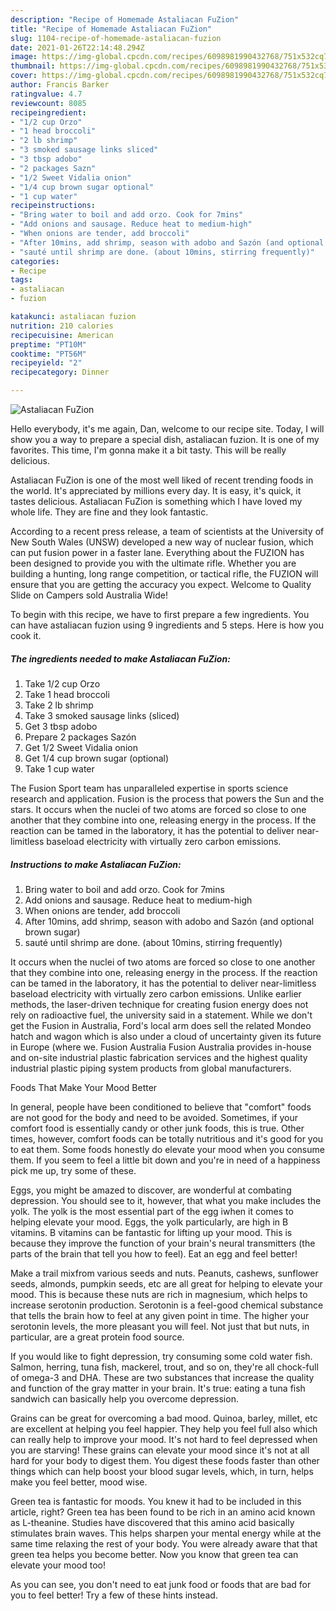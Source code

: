 ```yaml
---
description: "Recipe of Homemade Astaliacan FuZion"
title: "Recipe of Homemade Astaliacan FuZion"
slug: 1104-recipe-of-homemade-astaliacan-fuzion
date: 2021-01-26T22:14:48.294Z
image: https://img-global.cpcdn.com/recipes/6098981990432768/751x532cq70/astaliacan-fuzion-recipe-main-photo.jpg
thumbnail: https://img-global.cpcdn.com/recipes/6098981990432768/751x532cq70/astaliacan-fuzion-recipe-main-photo.jpg
cover: https://img-global.cpcdn.com/recipes/6098981990432768/751x532cq70/astaliacan-fuzion-recipe-main-photo.jpg
author: Francis Barker
ratingvalue: 4.7
reviewcount: 8085
recipeingredient:
- "1/2 cup Orzo"
- "1 head broccoli"
- "2 lb shrimp"
- "3 smoked sausage links sliced"
- "3 tbsp adobo"
- "2 packages Sazn"
- "1/2 Sweet Vidalia onion"
- "1/4 cup brown sugar optional"
- "1 cup water"
recipeinstructions:
- "Bring water to boil and add orzo. Cook for 7mins"
- "Add onions and sausage. Reduce heat to medium-high"
- "When onions are tender, add broccoli"
- "After 10mins, add shrimp, season with adobo and Sazón (and optional brown sugar)"
- "sauté until shrimp are done. (about 10mins, stirring frequently)"
categories:
- Recipe
tags:
- astaliacan
- fuzion

katakunci: astaliacan fuzion 
nutrition: 210 calories
recipecuisine: American
preptime: "PT10M"
cooktime: "PT56M"
recipeyield: "2"
recipecategory: Dinner

---
```



![Astaliacan FuZion](https://img-global.cpcdn.com/recipes/6098981990432768/751x532cq70/astaliacan-fuzion-recipe-main-photo.jpg)

Hello everybody, it's me again, Dan, welcome to our recipe site. Today, I will show you a way to prepare a special dish, astaliacan fuzion. It is one of my favorites. This time, I'm gonna make it a bit tasty. This will be really delicious.

Astaliacan FuZion is one of the most well liked of recent trending foods in the world. It's appreciated by millions every day. It is easy, it's quick, it tastes delicious. Astaliacan FuZion is something which I have loved my whole life. They are fine and they look fantastic.

According to a recent press release, a team of scientists at the University of New South Wales (UNSW) developed a new way of nuclear fusion, which can put fusion power in a faster lane. Everything about the FUZION has been designed to provide you with the ultimate rifle. Whether you are building a hunting, long range competition, or tactical rifle, the FUZION will ensure that you are getting the accuracy you expect. Welcome to Quality Slide on Campers sold Australia Wide!


To begin with this recipe, we have to first prepare a few ingredients. You can have astaliacan fuzion using 9 ingredients and 5 steps. Here is how you cook it.

<!--inarticleads1-->

##### The ingredients needed to make Astaliacan FuZion:

1. Take 1/2 cup Orzo
1. Take 1 head broccoli
1. Take 2 lb shrimp
1. Take 3 smoked sausage links (sliced)
1. Get 3 tbsp adobo
1. Prepare 2 packages Sazón
1. Get 1/2 Sweet Vidalia onion
1. Get 1/4 cup brown sugar (optional)
1. Take 1 cup water


The Fusion Sport team has unparalleled expertise in sports science research and application. Fusion is the process that powers the Sun and the stars. It occurs when the nuclei of two atoms are forced so close to one another that they combine into one, releasing energy in the process. If the reaction can be tamed in the laboratory, it has the potential to deliver near-limitless baseload electricity with virtually zero carbon emissions. 

<!--inarticleads2-->

##### Instructions to make Astaliacan FuZion:

1. Bring water to boil and add orzo. Cook for 7mins
1. Add onions and sausage. Reduce heat to medium-high
1. When onions are tender, add broccoli
1. After 10mins, add shrimp, season with adobo and Sazón (and optional brown sugar)
1. sauté until shrimp are done. (about 10mins, stirring frequently)


It occurs when the nuclei of two atoms are forced so close to one another that they combine into one, releasing energy in the process. If the reaction can be tamed in the laboratory, it has the potential to deliver near-limitless baseload electricity with virtually zero carbon emissions. Unlike earlier methods, the laser-driven technique for creating fusion energy does not rely on radioactive fuel, the university said in a statement. While we don&#39;t get the Fusion in Australia, Ford&#39;s local arm does sell the related Mondeo hatch and wagon which is also under a cloud of uncertainty given its future in Europe (where we. Fusion Australia Fusion Australia provides in-house and on-site industrial plastic fabrication services and the highest quality industrial plastic piping system products from global manufacturers. 

Foods That Make Your Mood Better


In general, people have been conditioned to believe that "comfort" foods are not good for the body and need to be avoided. Sometimes, if your comfort food is essentially candy or other junk foods, this is true. Other times, however, comfort foods can be totally nutritious and it's good for you to eat them. Some foods honestly do elevate your mood when you consume them. If you seem to feel a little bit down and you're in need of a happiness pick me up, try some of these.

Eggs, you might be amazed to discover, are wonderful at combating depression. You should see to it, however, that what you make includes the yolk. The yolk is the most essential part of the egg iwhen it comes to helping elevate your mood. Eggs, the yolk particularly, are high in B vitamins. B vitamins can be fantastic for lifting up your mood. This is because they improve the function of your brain's neural transmitters (the parts of the brain that tell you how to feel). Eat an egg and feel better!

Make a trail mixfrom various seeds and nuts. Peanuts, cashews, sunflower seeds, almonds, pumpkin seeds, etc are all great for helping to elevate your mood. This is because these nuts are rich in magnesium, which helps to increase serotonin production. Serotonin is a feel-good chemical substance that tells the brain how to feel at any given point in time. The higher your serotonin levels, the more pleasant you will feel. Not just that but nuts, in particular, are a great protein food source.

If you would like to fight depression, try consuming some cold water fish. Salmon, herring, tuna fish, mackerel, trout, and so on, they're all chock-full of omega-3 and DHA. These are two substances that increase the quality and function of the gray matter in your brain. It's true: eating a tuna fish sandwich can basically help you overcome depression. 

Grains can be great for overcoming a bad mood. Quinoa, barley, millet, etc are excellent at helping you feel happier. They help you feel full also which can really help to improve your mood. It's not hard to feel depressed when you are starving! These grains can elevate your mood since it's not at all hard for your body to digest them. You digest these foods faster than other things which can help boost your blood sugar levels, which, in turn, helps make you feel better, mood wise.

Green tea is fantastic for moods. You knew it had to be included in this article, right? Green tea has been found to be rich in an amino acid known as L-theanine. Studies have discovered that this amino acid basically stimulates brain waves. This helps sharpen your mental energy while at the same time relaxing the rest of your body. You were already aware that that green tea helps you become better. Now you know that green tea can elevate your mood too!

As you can see, you don't need to eat junk food or foods that are bad for you to feel better! Try  a few  of  these  hints  instead.

